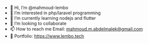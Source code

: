 - 👋 Hi, I’m @mahmoud-lembo
- 👀 I’m interested in php/laravel programming
- 🌱 I’m currently learning nodejs and flutter
- 💞️ I’m looking to collaborate
- 📫 How to reach me Email: mahmoud.m.abdelmalek@gmail.com
- 👤 Portfolio: https://www.lembo.tech


<!---
mahmoud-lembo/mahmoud-lembo is a ✨ special ✨ repository because its `README.md` (this file) appears on your GitHub profile.
You can click the Preview link to take a look at your changes.
--->
